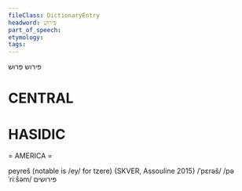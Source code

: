 ```yaml
---
fileClass: DictionaryEntry
headword: פּירוש
part_of_speech: 
etymology: 
tags: 
---
```

פּירוש
פֵּרוּשׁ

CENTRAL
========

HASIDIC
=======
= AMERICA = 

peyreš (notable is /ey/ for tzere) {SKVER, Assouline 2015}
/ˈpɛrəš/
/pəˈriːšəm/ פּירושים